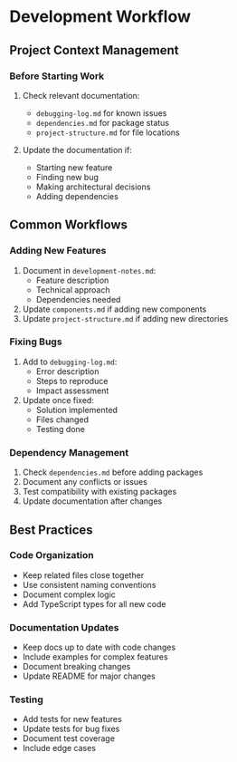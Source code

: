 # Development Workflow

## Project Context Management

### Before Starting Work
1. Check relevant documentation:
   - `debugging-log.md` for known issues
   - `dependencies.md` for package status
   - `project-structure.md` for file locations

2. Update the documentation if:
   - Starting new feature
   - Finding new bug
   - Making architectural decisions
   - Adding dependencies

## Common Workflows

### Adding New Features
1. Document in `development-notes.md`:
   - Feature description
   - Technical approach
   - Dependencies needed
2. Update `components.md` if adding new components
3. Update `project-structure.md` if adding new directories

### Fixing Bugs
1. Add to `debugging-log.md`:
   - Error description
   - Steps to reproduce
   - Impact assessment
2. Update once fixed:
   - Solution implemented
   - Files changed
   - Testing done

### Dependency Management
1. Check `dependencies.md` before adding packages
2. Document any conflicts or issues
3. Test compatibility with existing packages
4. Update documentation after changes

## Best Practices

### Code Organization
- Keep related files close together
- Use consistent naming conventions
- Document complex logic
- Add TypeScript types for all new code

### Documentation Updates
- Keep docs up to date with code changes
- Include examples for complex features
- Document breaking changes
- Update README for major changes

### Testing
- Add tests for new features
- Update tests for bug fixes
- Document test coverage
- Include edge cases 